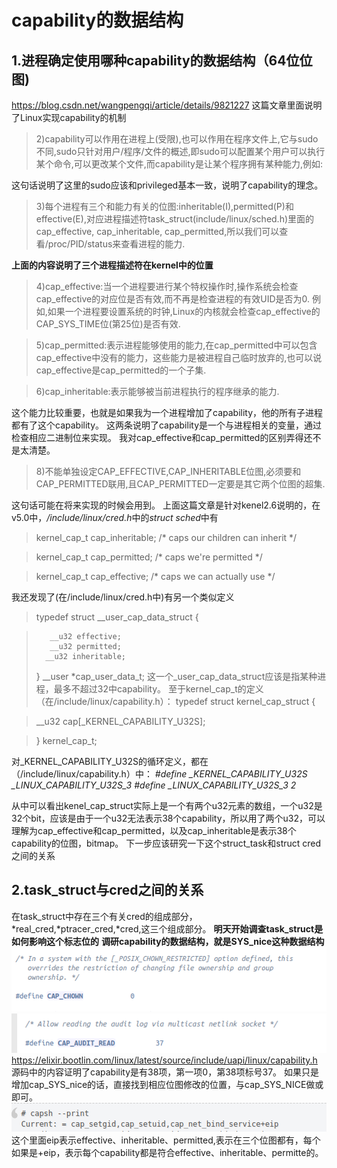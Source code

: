 # capability的数据结构
## 1.进程确定使用哪种capability的数据结构（64位位图)
https://blog.csdn.net/wangpengqi/article/details/9821227
这篇文章里面说明了Linux实现capability的机制
>2)capability可以作用在进程上(受限),也可以作用在程序文件上,它与sudo不同,sudo只针对用户/程序/文件的概述,即sudo可以配置某个用户可以执行某个命令,可以更改某个文件,而capability是让某个程序拥有某种能力,例如:

这句话说明了这里的sudo应该和privileged基本一致，说明了capability的理念。
>3)每个进程有三个和能力有关的位图:inheritable(I),permitted(P)和effective(E),对应进程描述符task_struct(include/linux/sched.h)里面的cap_effective, cap_inheritable, cap_permitted,所以我们可以查看/proc/PID/status来查看进程的能力.


**上面的内容说明了三个进程描述符在kernel中的位置**

>4)cap_effective:当一个进程要进行某个特权操作时,操作系统会检查cap_effective的对应位是否有效,而不再是检查进程的有效UID是否为0.
例如,如果一个进程要设置系统的时钟,Linux的内核就会检查cap_effective的CAP_SYS_TIME位(第25位)是否有效.

>5)cap_permitted:表示进程能够使用的能力,在cap_permitted中可以包含cap_effective中没有的能力，这些能力是被进程自己临时放弃的,也可以说cap_effective是cap_permitted的一个子集.

>6)cap_inheritable:表示能够被当前进程执行的程序继承的能力.

这个能力比较重要，也就是如果我为一个进程增加了capability，他的所有子进程都有了这个capability。
这两条说明了capability是一个与进程相关的变量，通过检查相应二进制位来实现。
我对cap_effective和cap_permitted的区别弄得还不是太清楚。

>8)不能单独设定CAP_EFFECTIVE,CAP_INHERITABLE位图,必须要和CAP_PERMITTED联用,且CAP_PERMITTED一定要是其它两个位图的超集.

这句话可能在将来实现的时候会用到。
上面这篇文章是针对kenel2.6说明的，在v5.0中，*/include/linux/cred.h*中的*struct sched*中有
>kernel_cap_t	cap_inheritable; /* caps our children can inherit */

>kernel_cap_t	cap_permitted;	/* caps we're permitted */

>kernel_cap_t	cap_effective;	/* caps we can actually use */

我还发现了(在/include/linux/cred.h中)有另一个类似定义
>typedef struct __user_cap_data_struct {

>        __u32 effective;
>        __u32 permitted;
>       __u32 inheritable;
>} __user *cap_user_data_t;
这一个_user_cap_data_struct应该是指某种进程，最多不超过32中capability。
至于kernel_cap_t的定义（在/include/linux/capability.h）：
>typedef struct kernel_cap_struct {

>	__u32 cap[_KERNEL_CAPABILITY_U32S];

>} kernel_cap_t;

对_KERNEL_CAPABILITY_U32S的循环定义，都在（/include/linux/capability.h）中：
*#define  _KERNEL_CAPABILITY_U32S             _LINUX_CAPABILITY_U32S_3*
*#define _LINUX_CAPABILITY_U32S_3     2*

从中可以看出kenel_cap_struct实际上是一个有两个u32元素的数组，一个u32是32个bit，应该是由于一个u32无法表示38个capability，所以用了两个u32，可以理解为cap_effective和cap_permitted，以及cap_inheritable是表示38个capability的位图，bitmap。
下一步应该研究一下这个struct_task和struct cred之间的关系
## 2.task_struct与cred之间的关系
在task_struct中存在三个有关cred的组成部分，\*real_cred,\*ptracer_cred,\*cred,这三个组成部分。
**明天开始调查task_struct是如何影响这个标志位的**
**调研capability的数据结构，就是SYS_nice这种数据结构**
![](2020-04-18-11-49-35.png)
![](2020-04-18-11-49-59.png)
https://elixir.bootlin.com/linux/latest/source/include/uapi/linux/capability.h
源码中的内容证明了capability是有38项，第一项0，第38项标号37。
如果只是增加cap_SYS_nice的话，直接找到相应位图修改的位置，与cap_SYS_NICE做或即可。
![](2020-04-18-12-11-50.png)
这个里面eip表示effective、inheritable、permitted,表示在三个位图都有，每个如果是+eip，表示每个capability都是符合effective、inheritable、permitte的。